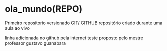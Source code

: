 # ola_mundo(REPO)
 Primeiro repositorio versionado GIT/ GITHUB
 repositório criado durante uma aula ao vivo
 
linha adicionada no github pela internet
teste proposto pelo mestre professor gustavo guanabara


